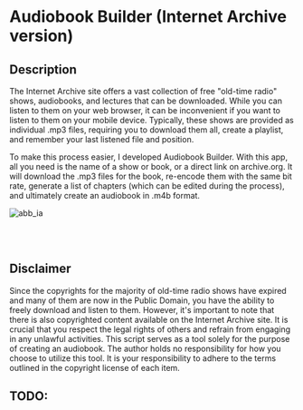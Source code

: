 # Audiobook Builder (Internet Archive version)

## Description

The Internet Archive site offers a vast collection of free "old-time radio" shows, audiobooks, and lectures that can be downloaded. While you can listen to them on your web browser, it can be inconvenient if you want to listen to them on your mobile device. Typically, these shows are provided as individual .mp3 files, requiring you to download them all, create a playlist, and remember your last listened file and position.

To make this process easier, I developed Audiobook Builder. With this app, all you need is the name of a show or book, or a direct link on archive.org. It will download the .mp3 files for the book, re-encode them with the same bit rate, generate a list of chapters (which can be edited during the process), and ultimately create an audiobook in .m4b format.
<br>

![abb_ia](https://github.com/vpoluyaktov/abb_ia/assets/1992836/511505d9-85b2-4562-9a5b-a71c4c25d564)

<br><br>

## Disclaimer

Since the copyrights for the majority of old-time radio shows have expired and many of them are now in the Public Domain, you have the ability to freely download and listen to them. However, it's important to note that there is also copyrighted content available on the Internet Archive site. It is crucial that you respect the legal rights of others and refrain from engaging in any unlawful activities. This script serves as a tool solely for the purpose of creating an audiobook. The author holds no responsibility for how you choose to utilize this tool. It is your responsibility to adhere to the terms outlined in the copyright license of each item.


## TODO:


